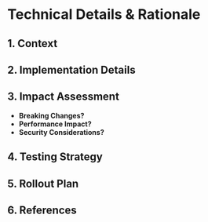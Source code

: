 # Technical Details & Rationale

## 1. Context
<!-- Why this change was needed, what problem it solves -->

## 2. Implementation Details
<!-- How the change is being implemented (include patterns, dependencies, and key files) -->

## 3. Impact Assessment
- **Breaking Changes?** <!-- Yes/No, explain -->
- **Performance Impact?** <!-- Expected gains or losses -->
- **Security Considerations?** <!-- Any security concerns or mitigations -->

## 4. Testing Strategy
<!-- How this will be tested: unit, integration, manual, etc. -->

## 5. Rollout Plan
<!-- Deployment steps, feature flags, rollback plan -->

## 6. References
<!-- External docs, diagrams, etc -->